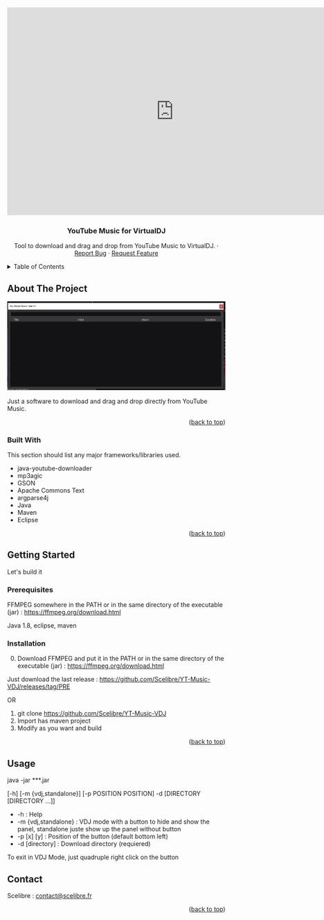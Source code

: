 <!-- Improved compatibility of back to top link: See: https://github.com/othneildrew/Best-README-Template/pull/73 -->
<a name="readme-top"></a>
<!--
*** Thanks for checking out the Best-README-Template. If you have a suggestion
*** that would make this better, please fork the repo and create a pull request
*** or simply open an issue with the tag "enhancement".
*** Don't forget to give the project a star!
*** Thanks again! Now go create something AMAZING! :D
-->



<!-- PROJECT SHIELDS -->
<!--
*** I'm using markdown "reference style" links for readability.
*** Reference links are enclosed in brackets [ ] instead of parentheses ( ).
*** See the bottom of this document for the declaration of the reference variables
*** for contributors-url, forks-url, etc. This is an optional, concise syntax you may use.
*** https://www.markdownguide.org/basic-syntax/#reference-style-links
-->



<!-- PROJECT LOGO -->
<br />
<div align="center">
  <iframe width="768" height="480" src="https://www.youtube.com/embed/5SbL6PQUpG8" title="YouTube Music on Virtual DJ Demo" frameborder="0" allow="accelerometer; autoplay; clipboard-write; encrypted-media; gyroscope; picture-in-picture; web-share" referrerpolicy="strict-origin-when-cross-origin" allowfullscreen></iframe>

  <h3 align="center">YouTube Music for VirtualDJ</h3>

  <p align="center">
    Tool to download and drag and drop from YouTube Music to VirtualDJ. 
    ·
    <a href="https://github.com/Scelibre/YT-Music-VDJ/issues/new?labels=bug&template=bug-report---.md">Report Bug</a>
    ·
    <a href="https://github.com/Scelibre/YT-Music-VDJ/issues/new?labels=enhancement&template=feature-request---.md">Request Feature</a>
  </p>
</div>



<!-- TABLE OF CONTENTS -->
<details>
  <summary>Table of Contents</summary>
  <ol>
    <li>
      <a href="#about-the-project">About The Project</a>
      <ul>
        <li><a href="#built-with">Built With</a></li>
      </ul>
    </li>
    <li>
      <a href="#getting-started">Getting Started</a>
      <ul>
        <li><a href="#prerequisites">Prerequisites</a></li>
        <li><a href="#installation">Installation</a></li>
      </ul>
    </li>
    <li><a href="#usage">Usage</a></li>
    <li><a href="#contributing">Contributing</a></li>
    <li><a href="#license">License</a></li>
    <li><a href="#contact">Contact</a></li>
  </ol>
</details>



<!-- ABOUT THE PROJECT -->
## About The Project

<img src="images/screenshot.png" alt="Screen shot">

Just a software to download and drag and drop directly from YouTube Music.

<p align="right">(<a href="#readme-top">back to top</a>)</p>


### Built With

This section should list any major frameworks/libraries used.

* java-youtube-downloader
* mp3agic
* GSON
* Apache Commons Text
* argparse4j
* Java
* Maven
* Eclipse

<p align="right">(<a href="#readme-top">back to top</a>)</p>



<!-- GETTING STARTED -->
## Getting Started

Let's build it

### Prerequisites

FFMPEG somewhere in the PATH or in the same directory of the executable (jar) : https://ffmpeg.org/download.html

Java 1.8, eclipse, maven

### Installation

0. Download FFMPEG and put it in the PATH or in the same directory of the executable (jar) : https://ffmpeg.org/download.html

Just download the last release : https://github.com/Scelibre/YT-Music-VDJ/releases/tag/PRE

OR

1. git clone https://github.com/Scelibre/YT-Music-VDJ
2. Import has maven project
3. Modify as you want and build

<p align="right">(<a href="#readme-top">back to top</a>)</p>

<!-- USAGE EXAMPLES -->
## Usage

java -jar ***.jar

[-h] [-m {vdj,standalone}] [-p POSITION POSITION] -d [DIRECTORY [DIRECTORY ...]]

* -h : Help
* -m {vdj,standalone} : VDJ mode with a button to hide and show the panel, standalone juste show up the panel without button
* -p [x] [y] : Position of the button (default bottom left)
* -d [directory] : Download directory (requiered)

To exit in VDJ Mode, just quadruple right click on the button

<!-- CONTACT -->
## Contact

Scelibre : contact@scelibre.fr

<p align="right">(<a href="#readme-top">back to top</a>)</p>
